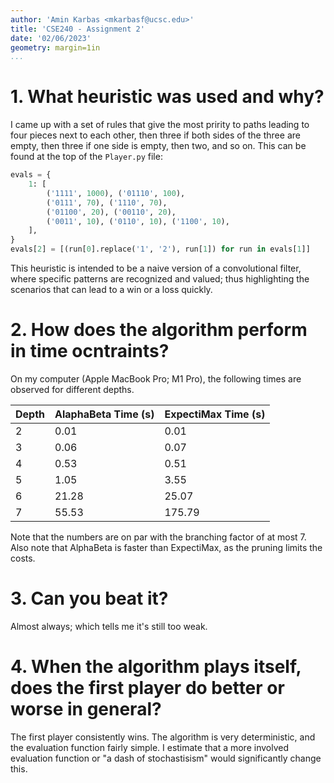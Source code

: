```yaml
---
author: 'Amin Karbas <mkarbasf@ucsc.edu>'
title: 'CSE240 - Assignment 2'
date: '02/06/2023'
geometry: margin=1in
...
```


# 1. What heuristic was used and why?

I came up with a set of rules that give the most pririty to paths leading to four pieces next to each other, then three if both sides of the three are empty, then three if one side is empty, then two, and so on. This can be found at the top of the `Player.py` file:

```python
evals = {
    1: [
        ('1111', 1000), ('01110', 100),
        ('0111', 70), ('1110', 70),
        ('01100', 20), ('00110', 20),
        ('0011', 10), ('0110', 10), ('1100', 10),
    ],
}
evals[2] = [(run[0].replace('1', '2'), run[1]) for run in evals[1]]
```

This heuristic is intended to be a naive version of a convolutional filter, where specific patterns are recognized and valued; thus highlighting the scenarios that can lead to a win or a loss quickly.

# 2. How does the algorithm perform in time ocntraints?

On my computer (Apple MacBook Pro; M1 Pro), the following times are observed for different depths.

| Depth | AlaphaBeta Time (s) | ExpectiMax Time (s) |
| ----- | ------------------- | ------------------- |
|    2  |    0.01             |     0.01            |
|    3  |    0.06             |     0.07            |
|    4  |    0.53             |     0.51            |
|    5  |    1.05             |     3.55            |
|    6  |   21.28             |    25.07            |
|    7  |   55.53             |   175.79            |


Note that the numbers are on par with the branching factor of at most 7. Also note that AlphaBeta is faster than ExpectiMax, as the pruning limits the costs.

# 3. Can you beat it?

Almost always; which tells me it's still too weak.

# 4. When the algorithm plays itself, does the first player do better or worse in general?

The first player consistently wins. The algorithm is very deterministic, and the evaluation function fairly simple. I estimate that a more involved evaluation function or "a dash of stochastisism" would significantly change this.

